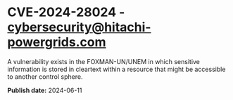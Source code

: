 # CVE-2024-28024 - cybersecurity@hitachi-powergrids.com

A vulnerability exists in the FOXMAN-UN/UNEM in which sensitive information is 
stored in cleartext within a resource that might be accessible to another control sphere.

**Publish date:** 2024-06-11
